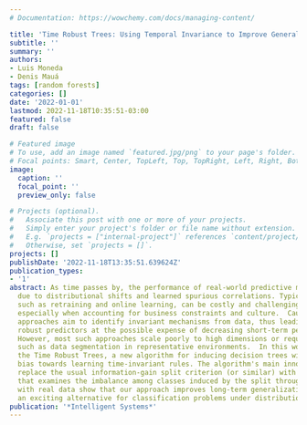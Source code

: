 ```yaml
---
# Documentation: https://wowchemy.com/docs/managing-content/

title: 'Time Robust Trees: Using Temporal Invariance to Improve Generalization'
subtitle: ''
summary: ''
authors:
- Luis Moneda
- Denis Mauá
tags: [random forests]
categories: []
date: '2022-01-01'
lastmod: 2022-11-18T10:35:51-03:00
featured: false
draft: false

# Featured image
# To use, add an image named `featured.jpg/png` to your page's folder.
# Focal points: Smart, Center, TopLeft, Top, TopRight, Left, Right, BottomLeft, Bottom, BottomRight.
image:
  caption: ''
  focal_point: ''
  preview_only: false

# Projects (optional).
#   Associate this post with one or more of your projects.
#   Simply enter your project's folder or file name without extension.
#   E.g. `projects = ["internal-project"]` references `content/project/deep-learning/index.md`.
#   Otherwise, set `projects = []`.
projects: []
publishDate: '2022-11-18T13:35:51.639624Z'
publication_types:
- '1'
abstract: As time passes by, the performance of real-world predictive models degrades
  due to distributional shifts and learned spurious correlations. Typical countermeasures,
  such as retraining and online learning, can be costly and challenging in production,
  especially when accounting for business constraints and culture.  Causality-based
  approaches aim to identify invariant mechanisms from data, thus leading to more
  robust predictors at the possible expense of decreasing short-term performance.
  However, most such approaches scale poorly to high dimensions or require extra knowledge
  such as data segmentation in representative environments.  In this work, we develop
  the Time Robust Trees, a new algorithm for inducing decision trees with an inductive
  bias towards learning time-invariant rules. The algorithm's main innovation is to
  replace the usual information-gain split criterion (or similar) with a new criterion
  that examines the imbalance among classes induced by the split through time. Experiments
  with real data show that our approach improves long-term generalization, thus offering
  an exciting alternative for classification problems under distributional shift.
publication: '*Intelligent Systems*'
---
```

